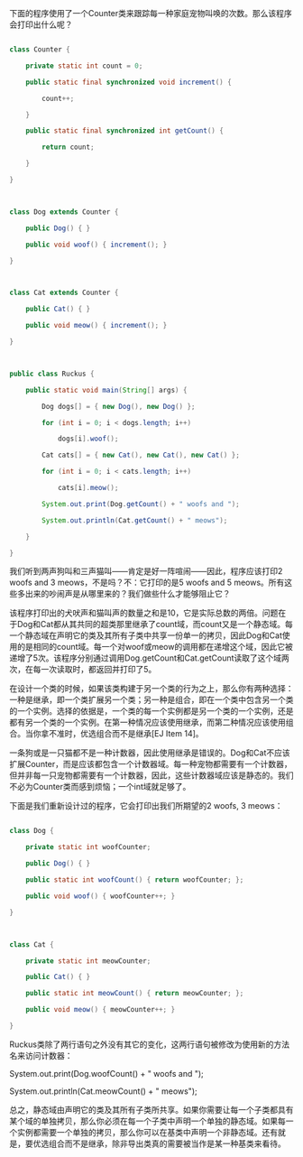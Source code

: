 下面的程序使用了一个Counter类来跟踪每一种家庭宠物叫唤的次数。那么该程序会打印出什么呢？ 
```java  
class Counter {
    private static int count = 0;
    public static final synchronized void increment() {
        count++;
    }
    public static final synchronized int getCount() {
        return count; 
    } 
}

class Dog extends Counter {
    public Dog() { }
    public void woof() { increment(); }
} 

class Cat extends Counter {
    public Cat() { } 
    public void meow() { increment(); }
}

public class Ruckus {
    public static void main(String[] args) { 
        Dog dogs[] = { new Dog(), new Dog() };
        for (int i = 0; i < dogs.length; i++)
            dogs[i].woof();
        Cat cats[] = { new Cat(), new Cat(), new Cat() };
        for (int i = 0; i < cats.length; i++)
            cats[i].meow();
        System.out.print(Dog.getCount() + " woofs and ");
        System.out.println(Cat.getCount() + " meows");
    }
}
```
我们听到两声狗叫和三声猫叫——肯定是好一阵喧闹——因此，程序应该打印2 woofs and 3 meows，不是吗？不：它打印的是5 woofs and 5 meows。所有这些多出来的吵闹声是从哪里来的？我们做些什么才能够阻止它？ 
该程序打印出的犬吠声和猫叫声的数量之和是10，它是实际总数的两倍。问题在于Dog和Cat都从其共同的超类那里继承了count域，而count又是一个静态域。每一个静态域在声明它的类及其所有子类中共享一份单一的拷贝，因此Dog和Cat使用的是相同的count域。每一个对woof或meow的调用都在递增这个域，因此它被递增了5次。该程序分别通过调用Dog.getCount和Cat.getCount读取了这个域两次，在每一次读取时，都返回并打印了5。 
在设计一个类的时候，如果该类构建于另一个类的行为之上，那么你有两种选择：一种是继承，即一个类扩展另一个类；另一种是组合，即在一个类中包含另一个类的一个实例。选择的依据是，一个类的每一个实例都是另一个类的一个实例，还是都有另一个类的一个实例。在第一种情况应该使用继承，而第二种情况应该使用组合。当你拿不准时，优选组合而不是继承[EJ Item 14]。 
一条狗或是一只猫都不是一种计数器，因此使用继承是错误的。Dog和Cat不应该扩展Counter，而是应该都包含一个计数器域。每一种宠物都需要有一个计数器，但并非每一只宠物都需要有一个计数器，因此，这些计数器域应该是静态的。我们不必为Counter类而感到烦恼；一个int域就足够了。 
下面是我们重新设计过的程序，它会打印出我们所期望的2 woofs, 3 meows： 
```java  
class Dog {
    private static int woofCounter;
    public Dog() { }
    public static int woofCount() { return woofCounter; };
    public void woof() { woofCounter++; }
} 

class Cat {
    private static int meowCounter;
    public Cat() { } 
    public static int meowCount() { return meowCounter; };
    public void meow() { meowCounter++; }
}
```
Ruckus类除了两行语句之外没有其它的变化，这两行语句被修改为使用新的方法名来访问计数器： 
System.out.print(Dog.woofCount() + " woofs and ");
System.out.println(Cat.meowCount() + " meows");
总之，静态域由声明它的类及其所有子类所共享。如果你需要让每一个子类都具有某个域的单独拷贝，那么你必须在每一个子类中声明一个单独的静态域。如果每一个实例都需要一个单独的拷贝，那么你可以在基类中声明一个非静态域。还有就是，要优选组合而不是继承，除非导出类真的需要被当作是某一种基类来看待。